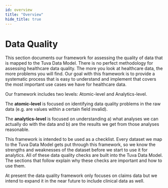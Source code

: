 ```yaml
---
id: overview
title: "Overview"
hide_title: true
---
```


# Data Quality

This section documents our framework for assessing the quality of data that is mapped to the Tuva Data Model.  There is no perfect methodology for assessing healthcare data quality.  The more you look at healthcare data, the more problems you will find.  Our goal with this framework is to provide a systematic process that is easy to understand and implement that covers the most important use cases we have for healthcare data.

Our framework includes two levels: Atomic-level and Analytics-level.  

The **atomic-level** is focused on identifying data quality problems in the raw data (e.g. are values within a certain field invalid).  


The **analytics-level** is focused on understanding a) what analyses we can actually do with the data and b) are the results we get from those analyses reasonable.  

This framework is intended to be used as a checklist.  Every dataset we map to the Tuva Data Model gets put through this framework, so we know the strengths and weaknesses of the dataset before we start to use it for analytics.  All of these data quality checks are built into the Tuva Data Model.  The sections that follow explain why these checks are important and how to use them.

At present the data quality framework only focuses on claims data but we intend to expand it in the near future to include clinical data as well.  